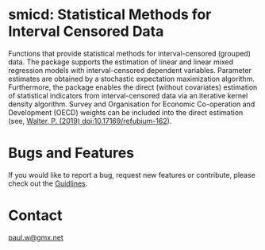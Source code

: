 # smicd: Statistical Methods for Interval Censored Data

Functions that provide statistical methods for interval-censored (grouped) data. The package supports the estimation of linear and linear mixed regression models with interval-censored dependent variables. Parameter estimates are obtained by a stochastic expectation maximization algorithm. Furthermore, the package enables the direct (without covariates) estimation of statistical indicators from interval-censored data via an iterative kernel density algorithm. Survey and Organisation for Economic Co-operation and Development (OECD) weights can be included into the direct estimation (see, [Walter, P. (2019) <doi:10.17169/refubium-162>](https://refubium.fu-berlin.de/handle/fub188/23841)).

# Bugs and Features
If you would like to report a bug, request new features or contribute, please check out the [Guidlines](https://github.com/chiquadrat/ICD/blob/master/CONTRIBUTING.md).

# Contact
paul.w@gmx.net

